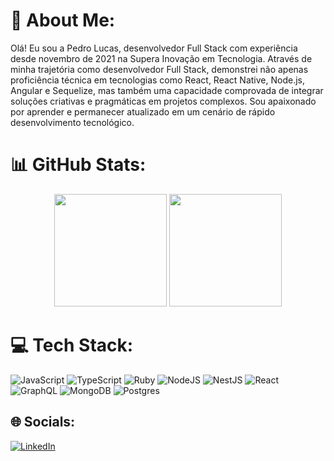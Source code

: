 # 💫 About Me:
Olá! Eu sou a Pedro Lucas, desenvolvedor Full Stack com experiência desde novembro de 2021 na Supera Inovação em Tecnologia. Através de minha trajetória como desenvolvedor Full Stack, demonstrei não apenas proficiência técnica em tecnologias como React, React Native, Node.js, Angular e Sequelize, mas também uma capacidade comprovada de integrar soluções criativas e pragmáticas em projetos complexos. Sou apaixonado por aprender e permanecer atualizado em um cenário de rápido desenvolvimento tecnológico.

# 📊 GitHub Stats:
<div align="center">
  <img height="180em" src="https://github-readme-stats.vercel.app/api?username=pedrolucazx&show_icons=true&theme=vision-friendly-dark&include_all_commits=true&count_private=false&hide_border=true"/>
  <img height="180em" src="https://github-readme-stats.vercel.app/api/top-langs/?username=pedrolucazx&layout=compact&langs_count=7&theme=vision-friendly-dark&hide_border=true"/>
</div>  

# 💻 Tech Stack:
![JavaScript](https://img.shields.io/badge/javascript-%23323330.svg?style=for-the-badge&logo=javascript&logoColor=%23F7DF1E) 
![TypeScript](https://img.shields.io/badge/typescript-%23007ACC.svg?style=for-the-badge&logo=typescript&logoColor=white) 
![Ruby](https://img.shields.io/badge/ruby-%23CC342D.svg?style=for-the-badge&logo=ruby&logoColor=white) 
![NodeJS](https://img.shields.io/badge/node.js-6DA55F?style=for-the-badge&logo=node.js&logoColor=white) 
![NestJS](https://img.shields.io/badge/nestjs-%23E0234E.svg?style=for-the-badge&logo=nestjs&logoColor=white) 
![React](https://img.shields.io/badge/react-%2320232a.svg?style=for-the-badge&logo=react&logoColor=%2361DAFB) 
![GraphQL](https://img.shields.io/badge/-GraphQL-E10098?style=for-the-badge&logo=graphql&logoColor=white) 
![MongoDB](https://img.shields.io/badge/MongoDB-%234ea94b.svg?style=for-the-badge&logo=mongodb&logoColor=white)
![Postgres](https://img.shields.io/badge/postgres-%23316192.svg?style=for-the-badge&logo=postgresql&logoColor=white) 

## 🌐 Socials:
[![LinkedIn](https://img.shields.io/badge/-LinkedIn-000?style=for-the-badge&logo=linkedin&logoColor=30A3DC)](https://www.linkedin.com/in/pedrolucazx/) 

